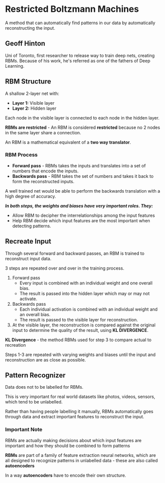

# Restricted Boltzmann Machines

A method that can automatically find patterns in our data by automatically reconstructing the input.

## Geoff Hinton
Uni of Toronto, first researcher to release way to train deep nets, creating RBMs.
Because of his work, he's referred as one of the fathers of Deep Learning.

## RBM Structure
A shallow 2-layer net with:

* **Layer 1:** Visible layer
* **Layer 2:** Hidden layer

Each node in the visible layer is connected to each node in the hidden layer.

**RBMs are restricted** - An RBM is considered **restricted** because no 2 nodes in the same layer share a connection.

An RBM is a mathematical equivalent of a **two way translator**.

### RBM Process

* **Forward pass** - RBMs takes the inputs and translates into a set of numbers that encode the inputs.
* **Backwards pass** - RBM takes the set of numbers and takes it back to form the reconstructed inputs.

A well trained net would be able to perform the backwards translation with a high degree of accuracy.

_**In both steps, the weights and biases have very important roles. They:**_
* Allow RBM to decipher the interrelationships among the input features
* Help RBM decide which input features are the most important when detecting patterns.

## Recreate Input

Through several forward and backward passes, an RBM is trained to reconstruct input data.

3 steps are repeated over and over in the training process.

1. Forward pass
    * Every input is combined with an individual weight and one overall bias.
    * The result is passed into the hidden layer which may or may not activate.
2. Backwards pass
    * Each individual activation is combined with an individual weight and an overall bias.
    * The result is passed to the visible layer for reconstruction.
3. At the visible layer, the reconstruction is compared against the original input to determine the quality of the result, using **KL DIVERGENCE**.

**KL Divergence** - the method RBMs used for step 3 to compare actual to recreation

Steps 1-3 are repeated with varying weights and biases until the input and reconstruction are as close as possible.

## Pattern Recognizer
Data does not to be labelled for RBMs.

This is very important for real world datasets like photos, videos, sensors, which tend to be unlabelled.

Rather than having people labelling it manually, RBMs automatically goes through data and extract important features to reconstruct the input.

### Important Note
RBMs are actually making decisions about which input features are important and how they should be combined to form patterns

**RBMs** are part of a family of feature extraction neural networks, which are all designed to recognize patterns in unlabelled data - these are also called **autoencoders**

In a way **autoencoders** have to encode their own structure.


